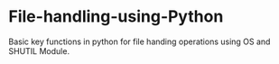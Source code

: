 # File-handling-using-Python
Basic key functions in python for file handing operations using OS and SHUTIL Module.
